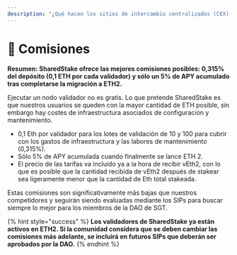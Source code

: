 ```yaml
---
description: "¿Qué hacen los sitios de intercambio centralizados (CEX) con el 25+% APY acumulado? \U0001F914"
---
```


# 👝 Comisiones

**Resumen: SharedStake ofrece las mejores comisiones posibles: 0,315% del depósito \(0,1 ETH por cada validador\) y sólo un 5% de APY acumulado tras completarse la migración a ETH2.**

Ejecutar un nodo validador no es gratis. Lo que pretende SharedStake es que nuestros usuarios se queden con la mayor cantidad de ETH posible, sin embargo hay costes de infraestructura asociados de configuración y mantenimiento.

* 0,1 Eth por validador para los lotes de validación de 10 y 100 para cubrir con los gastos de infraestructura y las labores de mantenimiento \(0,315%\).
* Sólo 5% de APY acumulada cuando finalmente se lance ETH 2.
* El precio de las tarifas va incluido ya a la hora de recibir vEth2, con lo que es posible que la cantidad recibida de vEth2 después de stakear sea ligeramente menor que la cantidad de Eth total stakeada.

Estas comisiones son significativamente más bajas que nuestros competidores y seguirán siendo evaluadas mediante los SIPs para buscar siempre lo mejor para los miembros de la DAO de SGT.

{% hint style="success" %}
**Los validadores de SharedStake ya están activos en ETH2. Si la comunidad considera que se deben cambiar las comisiones más adelante, se incluirá en futuros SIPs que deberán ser aprobados por la DAO.**
{% endhint %}

